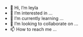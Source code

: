 - 👋 Hi, I’m leyla
- 👀 I’m interested in ...
- 🌱 I’m currently learning ...
- 💞️ I’m looking to collaborate on ...
- 📫 How to reach me ...

<!---
leylaandloki/leylaandloki is a ✨ special ✨ repository because its `README.md` (this file) appears on your GitHub profile.
You can click the Preview link to take a look at your changes.
--->
